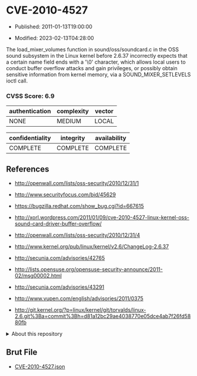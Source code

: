 # CVE-2010-4527

- Published: 2011-01-13T19:00:00

- Modified: 2023-02-13T04:28:00

The load_mixer_volumes function in sound/oss/soundcard.c in the OSS sound subsystem in the Linux kernel before 2.6.37 incorrectly expects that a certain name field ends with a '\0' character, which allows local users to conduct buffer overflow attacks and gain privileges, or possibly obtain sensitive information from kernel memory, via a SOUND_MIXER_SETLEVELS ioctl call.

### CVSS Score: **6.9**

| authentication | complexity | vector |
| --- | --- | --- |
| NONE | MEDIUM | LOCAL |

| confidentiality | integrity | availability |
| --- | --- | --- |
| COMPLETE | COMPLETE | COMPLETE |

## References

* http://openwall.com/lists/oss-security/2010/12/31/1

* http://www.securityfocus.com/bid/45629

* https://bugzilla.redhat.com/show_bug.cgi?id=667615

* http://xorl.wordpress.com/2011/01/09/cve-2010-4527-linux-kernel-oss-sound-card-driver-buffer-overflow/

* http://openwall.com/lists/oss-security/2010/12/31/4

* http://www.kernel.org/pub/linux/kernel/v2.6/ChangeLog-2.6.37

* http://secunia.com/advisories/42765

* http://lists.opensuse.org/opensuse-security-announce/2011-02/msg00002.html

* http://secunia.com/advisories/43291

* http://www.vupen.com/english/advisories/2011/0375

* http://git.kernel.org/?p=linux/kernel/git/torvalds/linux-2.6.git%3Ba=commit%3Bh=d81a12bc29ae4038770e05dce4ab7f26fd5880fb

<details>
<summary>About this repository</summary> 

  This repository is part of the project [Live Hack CVE](https://github.com/Live-Hack-CVE). Main website can be found [www.live-hack.org](https://www.live-hack.org) 
  
  Made by [Sn0wAlice](https://github.com/Sn0wAlice) for the people that care about security and need to have a feed of the latest CVEs. Hope you enjoy it, don't forget to star the repo and follow me on [Twitter](https://twitter.com/Sn0wAlice) and [Github](https://github.com/Sn0wAlice). And that is my [personnal website](https://www.alice-snow.me/)

  - [Home Page](https://github.com/Live-Hack-CVE)
  - [Framework](https://github.com/Live-Hack-CVE/cve-framework)
  - [CVE database](https://github.com/Live-Hack-CVE/full_database)
  - [Changelog](https://github.com/Live-Hack-CVE/Changelog)
</details>

## Brut File

* [CVE-2010-4527.json](https://raw.githubusercontent.com/Live-Hack-CVE/full_database/main/cves/2010/CVE-2010-4527.json)

